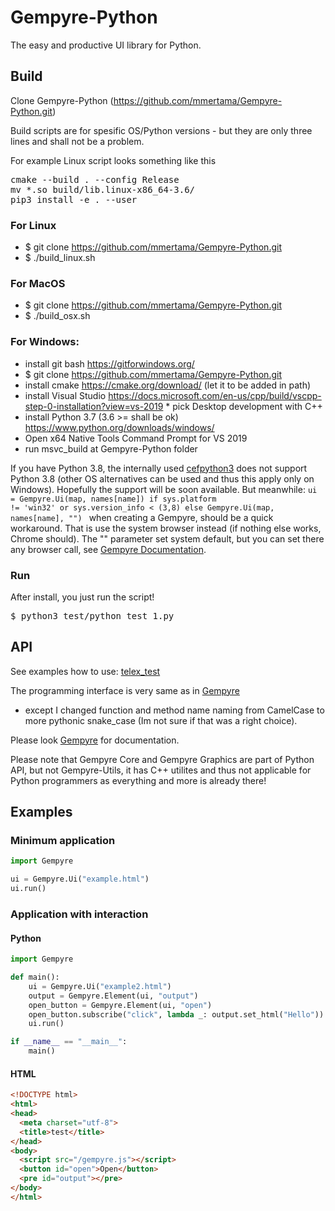 # Gempyre-Python 

The easy and productive UI library for Python. 

## Build

Clone Gempyre-Python (https://github.com/mmertama/Gempyre-Python.git)

Build scripts are for spesific OS/Python versions - but they are only three lines and shall not be a problem.

For example Linux script looks something like this
<pre>
cmake --build . --config Release
mv *.so build/lib.linux-x86_64-3.6/
pip3 install -e . --user
</pre>

### For Linux
* $ git clone https://github.com/mmertama/Gempyre-Python.git
* $ ./build_linux.sh

### For MacOS
* $ git clone https://github.com/mmertama/Gempyre-Python.git
* $ ./build_osx.sh

### For Windows:
* install git bash https://gitforwindows.org/
* $ git clone https://github.com/mmertama/Gempyre-Python.git
* install cmake https://cmake.org/download/ (let it to be added in path)
* install Visual Studio https://docs.microsoft.com/en-us/cpp/build/vscpp-step-0-installation?view=vs-2019
		* pick Desktop development with C++
* install Python 3.7 (3.6 >= shall be ok) https://www.python.org/downloads/windows/
* Open x64 Native Tools Command Prompt for VS 2019
* run msvc_build at Gempyre-Python folder

If you have Python 3.8, the internally used [cefpython3](https://pypi.org/project/cefpython3/) does not support Python 3.8 (other OS alternatives can be used and thus this apply only on Windows). Hopefully the support will be soon available. But meanwhile:
	<code>ui = Gempyre.Ui(map, names[name]) if sys.platform != 'win32' or sys.version_info < (3,8) else Gempyre.Ui(map, names[name], "")
</code>
	when creating a Gempyre, should be a quick workaround. That is use the system browser instead (if nothing else works, Chrome should). The "" parameter set system default, but you can set there any browser call, see [Gempyre Documentation](https://github.com/mmertama/Gempyre/blob/master/gempyre.md#explicit-uiconst-stdstring-indexhtml-const-stdstring-browser-const-stdstring-extraparams---unsigned-short-port--usedefaultport-const-stdstring-root--usedefaultroot).

### Run

After install, you just run the script!

<pre>
$ python3 test/python_test_1.py
</pre>

## API

See examples how to use: [telex_test](https://github.com/mmertama/Gempyre-Python/blob/master/test/telex_test.py)

The programming interface is very same as in [Gempyre](https://github.com/mmertama/Gempyre.git)
- except I changed function and method name naming from CamelCase to more pythonic snake_case (Im not sure if that was a right choice).

Please look  [Gempyre](https://github.com/mmertama/Gempyre.git) for documentation.

Please note that Gempyre Core and Gempyre Graphics are part of Python API, but not Gempyre-Utils, it has C++ utilites and thus not applicable for Python programmers as everything and more is already there!
  
## Examples

### Minimum application

```py
import Gempyre

ui = Gempyre.Ui("example.html")
ui.run()
```

### Application with interaction
#### Python
```py
import Gempyre

def main():
    ui = Gempyre.Ui("example2.html")
    output = Gempyre.Element(ui, "output")
    open_button = Gempyre.Element(ui, "open")
    open_button.subscribe("click", lambda _: output.set_html("Hello"))
    ui.run()

if __name__ == "__main__":
    main()
```
#### HTML
```html
<!DOCTYPE html>
<html>
<head>
  <meta charset="utf-8">
  <title>test</title>
</head>
<body>
  <script src="/gempyre.js"></script>
  <button id="open">Open</button>
  <pre id="output"></pre>
</body>
</html>

